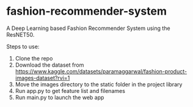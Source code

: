 # fashion-recommender-system
A Deep Learning based Fashion Recommender System using the ResNET50.

Steps to use:
1) Clone the repo
2) Download the dataset from https://www.kaggle.com/datasets/paramaggarwal/fashion-product-images-dataset?rvi=1
3) Move the images directory to the static folder in the project library
4) Run app.py to get feature list and filenames
5) Run main.py to launch the web app
